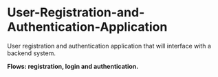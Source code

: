 # User-Registration-and-Authentication-Application
User registration and authentication application that will interface with a backend system.

<b> Flows: registration, login and authentication. </b>

